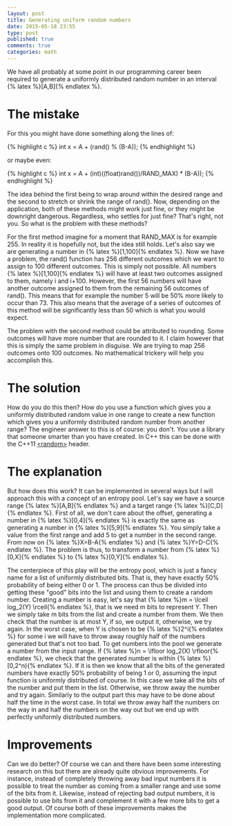 ```yaml
---
layout: post
title: Generating uniform random numbers
date: 2015-05-18 23:55
type: post
published: true
comments: true
categories: math
---
```


We have all probably at some point in our programming career been required to generate a uniformly distributed random number in an interval {% latex %}[A,B]{% endlatex %}.

# The mistake

For this you might have done something along the lines of:

{% highlight c %}
int x = A + (rand() % (B-A));
{% endhighlight %}

or maybe even:

{% highlight c %}
int x = A + (int)((float)rand())/RAND_MAX) * (B-A));
{% endhighlight %}

The idea behind the first being to wrap around within the desired range and the second to stretch or shrink the range of rand().
Now, depending on the application, both of these methods might work just fine, or they might be downright dangerous.
Regardless, who settles for just fine? That's right, not you. So what is the problem with these methods?

For the first method imagine for a moment that RAND_MAX is for example 255. In reality it is hopefully not, but the idea still holds.
Let's also say we are generating a number in {% latex %}[1,100]{% endlatex %}. Now we have a problem, the rand() function has 256 different outcomes which we want to assign to 100 different outcomes.
This is simply not possible. All numbers {% latex %}[1,100]{% endlatex %} will have at least two outcomes assigned to them, namely i and i+100.
However, the first 56 numbers will have another outcome assigned to them from the remaining 56 outcomes of rand().
This means that for example the number 5 will be 50% more likely to occur than 73.
This also means that the average of a series of outcomes of this method will be significantly less than 50 which is what you would expect.

The problem with the second method could be attributed to rounding. Some outcomes will have more number that are rounded to it.
I claim however that this is simply the same problem in disguise. We are trying to map 256 outcomes onto 100 outcomes. No mathematical trickery will help you accomplish this.

# The solution
How do you do this then? How do you use a function which gives you a uniformly distributed random value in one range to create a new function which gives you a uniformly distributed random number from another range?
The engineer answer to this is of course: you don't. You use a library that someone smarter than you have created. In C++ this can be done with the C++11 [\<random\>](http://en.cppreference.com/w/cpp/numeric/random) header.

# The explanation
But how does this work? It can be implemented in several ways but I will approach this with a concept of an entropy pool. Let's say we have a source range {% latex %}[A,B]{% endlatex %} and a target range {% latex %}[C,D]{% endlatex %}.
First of all, we don't care about the offset, generating a number in {% latex %}[0,4]{% endlatex %} is exactly the same as generating a number in {% latex %}[5,9]{% endlatex %}. You simply take a value from the first range and add 5 to get a number in the second range.
From now on {% latex %}X=B-A{% endlatex %} and {% latex %}Y=D-C{% endlatex %}. The problem is thus, to transform a number from {% latex %}[0,X]{% endlatex %} to {% latex %}[0,Y]{% endlatex %}.

The centerpiece of this play will be the entropy pool, which is just a fancy name for a list of uniformly distributed bits.
That is, they have exactly 50% probability of being either 0 or 1.
The process can thus be divided into getting these "good" bits into the list and using them to create a random number.
Creating a number is easy, let's say that {% latex %}m = \lceil log_2(Y) \rceil{% endlatex %}, that is we need m bits to represent Y. Then we simply take m bits from the list and create a number from them.
We then check that the number is at most Y, if so, we output it, otherwise, we try again.
In the worst case, when Y is chosen to be {% latex %}2^i{% endlatex %} for some i we will have to throw away roughly half of the numbers generated but that's not too bad.
To get numbers into the pool we generate a number from the input range. If {% latex %}n = \lfloor log_2(X) \rfloor{% endlatex %}, we check that the generated number is within {% latex %}[0,2^n){% endlatex %}.
If it is then we know that all the bits of the generated numbers have exactly 50% probability of being 1 or 0, assuming the input function is uniformly distributed of course.
In this case we take all the bits of the number and put them in the list. Otherwise, we throw away the number and try again. Similarly to the output part this may have to be done about half the time in the worst case.
In total we throw away half the numbers on the way in and half the numbers on the way out but we end up with perfectly uniformly distributed numbers.

# Improvements
Can we do better? Of course we can and there have been some interesting research on this but there are already quite obvious improvements.
For instance, instead of completely throwing away bad input numbers it is possible to treat the number as coming from a smaller range and use some of the bits from it.
Likewise, instead of rejecting bad output numbers, it is possible to use bits from it and complement it with a few more bits to get a good output.
Of course both of these improvements makes the implementation more complicated.

